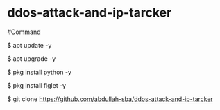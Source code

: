 # ddos-attack-and-ip-tarcker

#Command 

$ apt update -y

$ apt upgrade -y

$ pkg install python -y

$ pkg install figlet -y

$ git clone https://github.com/abdullah-sba/ddos-attack-and-ip-tarcker



